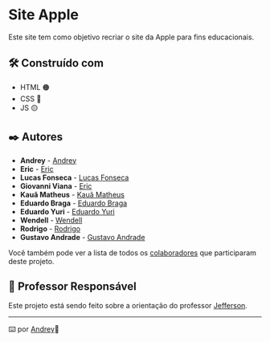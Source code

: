 # Site Apple

Este site tem como objetivo recriar o site da Apple para fins educacionais.

## 🛠️ Construído com

* HTML 🟠
* CSS 🔵
* JS 🟡

## ✒️ Autores

* **Andrey** - [Andrey](https://github.com/TFDreyy)
* **Eric** - [Eric](https://github.com/AragaosHouse)
* **Lucas Fonseca** - [Lucas Fonseca](https://github.com/LucasFonseca12)
* **Giovanni Viana** - [Eric](https://github.com/givanyo)
* **Kauã Matheus** - [Kauã Matheus](https://github.com/Gouveak)
* **Eduardo Braga** - [Eduardo Braga](https://github.com/)
* **Eduardo Yuri** - [Eduardo Yuri](https://github.com/)
* **Wendell** - [Wendell](https://github.com/Wendell-Vilela)
* **Rodrigo** - [Rodrigo](https://github.com/)
* **Gustavo Andrade** - [Gustavo Andrade](https://github.com/GBatata)

Você também pode ver a lista de todos os [colaboradores](https://github.com/usuario/projeto/colaboradores) que participaram deste projeto.

## 📄 Professor Responsável

Este projeto está sendo feito sobre a orientação do professor [Jefferson](https://github.com/ProfRiper).

---
⌨️ por [Andrey](https://github.com/TFDreyy)💪
